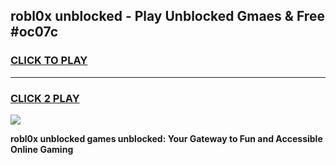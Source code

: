 
## robl0x unblocked - Play Unblocked Gmaes & Free #oc07c
<h3>
<a href="https://news.freeplayer.one?title=robl0x_unblocked&ref=03M">CLICK TO PLAY</a></h3>
<hr>

<h3>
<a href="https://news.freeplayer.one?title=robl0x_unblocked&ref=03M">CLICK 2 PLAY</a>
  
</h3>

<a href="https://news.freeplayer.one?title=robl0x_unblocked&ref=03M"><img src="https://clearcache.store/games.png"></a>


**robl0x unblocked games unblocked: Your Gateway to Fun and Accessible Online Gaming**
